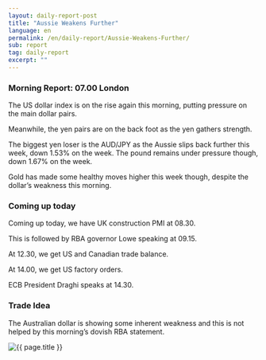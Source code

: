 ```yaml
---
layout: daily-report-post
title: "Aussie Weakens Further"
language: en
permalink: /en/daily-report/Aussie-Weakens-Further/
sub: report
tag: daily-report
excerpt: ""
---
```

### Morning Report: 07.00 London

The US dollar index is on the rise again this morning, putting pressure on the main dollar pairs.

Meanwhile, the yen pairs are on the back foot as the yen gathers strength.

The biggest yen loser is the AUD/JPY as the Aussie slips back further this week, down 1.53% on the week. The pound remains under pressure though, down 1.67% on the week.

Gold has made some healthy moves higher this week though, despite the dollar’s weakness this morning.

### Coming up today

Coming up today, we have UK construction PMI at 08.30.

This is followed by RBA governor Lowe speaking at 09.15.

At 12.30, we get US and Canadian trade balance.

At 14.00, we get US factory orders.

ECB President Draghi speaks at 14.30.

### Trade Idea

The Australian dollar is showing some inherent weakness and this is not helped by this morning’s dovish RBA statement.

<p><img src="{{ "/assets/images/daily-report/04-apr-17.jpg" | relative_url }}" alt="{{ page.title }}" title="{{ page.title }}"></p>